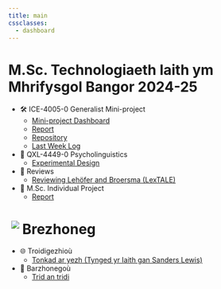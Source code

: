 ```yaml
---
title: main
cssclasses:
  - dashboard
---
```



# M.Sc. Technologiaeth Iaith ym Mhrifysgol Bangor 2024-25
- 🛠️ ICE-4005-0 Generalist Mini-project
	- [Mini-project Dashboard](posts/ice-4005-dashboard)
	- [Report](posts/report-mini-project)
	- [Repository](https://github.com/Oktogazh/prwaf_geirfa)
	- [Last Week Log](posts/ice-4005-week-8)
- 🧠 QXL-4449-0 Psycholinguistics
	- [Experimental Design](posts/experimental-design)
- 🧐 Reviews
	- [Reviewing Lehöfer and Broersma (LexTALE)](posts/lextale)
-  💼 M.Sc. Individual Project
	- [Report](posts/report-mini-project)

# <img src="https://em-content.zobj.net/source/openmoji/413/flag-for-bretagne-frbre_1f3f4-e0066-e0072-e0062-e0072-e0065-e007f.png" style="max-width: 28px; padding:0;margin: 0 6px;display: block; float:left;"/> Brezhoneg 
- 🌐 Troidigezhioù
	- [Tonkad ar yezh (Tynged yr Iaith gan Sanders Lewis)](posts/tonkad-ar-yezh)
- 📝 Barzhonegoù
	- [Trid an tridi](posts/tridi)

<!--
# Testing
- 🛠️ ICE-4005-0 Generalist Mini-project
	- [Mini-project Dashboard](<posts/ice-4005-dashboard>)
	- [Report](<posts/report-mini-project>)
	- [Repository](https://github.com/Oktogazh/prwaf_geirfa)
	- [Last Week Log](<posts/ice-4005-week-8>)



# 🏴󠁧󠁢󠁷󠁬󠁳󠁿 Cymraeg
-  🗣️ Tystysgrif Sgiliau Iaith


